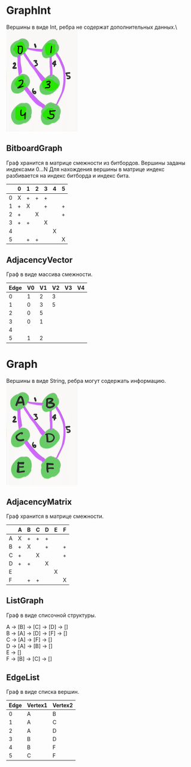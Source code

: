 # GraphInt
Вершины в виде Int, ребра не содержат дополнительных данных.\\
![ ](https://github.com/letov/data-structures-and-algorithms-course/blob/main/19-Graphs/images/1.png?raw=true)
## BitboardGraph
Граф хранится в матрице смежности из битбордов. Вершины заданы индексами 0...N Для нахождения вершины в матрице индекс разбивается на индекс битборда и индекс бита.

|       |   0   |   1   |   2   |   3   |   4   |   5   |
|   -   |   -   |   -   |   -   |   -   |   -   |   -   |
|   0   |   X   |   +   |   +   |   +   |       |       |
|   1   |   +   |   X   |       |   +   |       |   +   |
|   2   |   +   |       |   X   |       |       |   +   |
|   3   |   +   |   +   |       |   X   |       |       |
|   4   |       |       |       |       |   X   |       |
|   5   |       |   +   |   +   |       |       |   X   |

## AdjacencyVector
Граф в виде массива смежности.

|   Edge   |   V0  |   V1  |   V2  |   V3  |   V4  |
|   -   |   -   |   -   |   -   |   -   |   -   |
|   0   |   1   |   2   |   3   |       |       |
|   1   |   0   |   3   |   5   |       |       |
|   2   |   0   |   5   |       |       |       |
|   3   |   0   |   1   |       |       |       |
|   4   |       |       |       |       |       |
|   5   |   1   |   2   |       |       |       |

# Graph
Вершины в виде String, ребра могут содержать информацию.
![ ](https://github.com/letov/data-structures-and-algorithms-course/blob/main/19-Graphs/images/2.png?raw=true)
## AdjacencyMatrix
Граф хранится в матрице смежности. 

|       |   A   |   B   |   C   |   D   |   E   |   F   |
|   -   |   -   |   -   |   -   |   -   |   -   |   -   |
|   A   |   X   |   +   |   +   |   +   |       |       |
|   B   |   +   |   X   |       |   +   |       |   +   |
|   C   |   +   |       |   X   |       |       |   +   |
|   D   |   +   |   +   |       |   X   |       |       |
|   E   |       |       |       |       |   X   |       |
|   F   |       |   +   |   +   |       |       |   X   |

## ListGraph
Граф в виде списочной структуры.

A -> [B] -> [C] -> [D] -> []\
B -> [A] -> [D] -> [F] -> []\
C -> [A] -> [F] -> []\
D -> [A] -> [B] -> []\
E -> []\
F -> [B] -> [C] -> []

## EdgeList
Граф в виде списка вершин.

|   Edge   |   Vertex1  |   Vertex2  |
|   -   |   -   |   -   |
|   0   |   A   |   B   |
|   1   |   A   |   C   |
|   2   |   A   |   D   |
|   3   |   B   |   D   |
|   4   |   B   |   F   |
|   5   |   C   |   F   |
